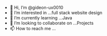 - 👋 Hi, I’m @gideon-ux0010
- 👀 I’m interested in ...full stack website design
- 🌱 I’m currently learning ...Java
- 💞️ I’m looking to collaborate on ...Projects
- 📫 How to reach me ...

<!---
gideon-ux0010/gideon-ux0010 is a ✨ special ✨ repository because its `README.md` (this file) appears on your GitHub profile.
You can click the Preview link to take a look at your changes.
--->
